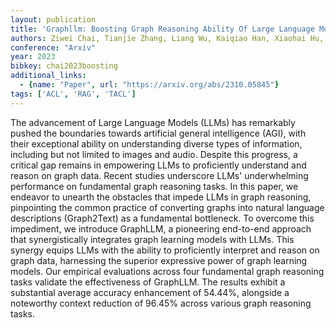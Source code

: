 ```yaml
---
layout: publication
title: 'Graphllm: Boosting Graph Reasoning Ability Of Large Language Model'
authors: Ziwei Chai, Tianjie Zhang, Liang Wu, Kaiqiao Han, Xiaohai Hu, Xuanwen Huang, Yang Yang
conference: "Arxiv"
year: 2023
bibkey: chai2023boosting
additional_links:
  - {name: "Paper", url: "https://arxiv.org/abs/2310.05845"}
tags: ['ACL', 'RAG', 'TACL']
---
```

The advancement of Large Language Models (LLMs) has remarkably pushed the
boundaries towards artificial general intelligence (AGI), with their
exceptional ability on understanding diverse types of information, including
but not limited to images and audio. Despite this progress, a critical gap
remains in empowering LLMs to proficiently understand and reason on graph data.
Recent studies underscore LLMs' underwhelming performance on fundamental graph
reasoning tasks. In this paper, we endeavor to unearth the obstacles that
impede LLMs in graph reasoning, pinpointing the common practice of converting
graphs into natural language descriptions (Graph2Text) as a fundamental
bottleneck. To overcome this impediment, we introduce GraphLLM, a pioneering
end-to-end approach that synergistically integrates graph learning models with
LLMs. This synergy equips LLMs with the ability to proficiently interpret and
reason on graph data, harnessing the superior expressive power of graph
learning models. Our empirical evaluations across four fundamental graph
reasoning tasks validate the effectiveness of GraphLLM. The results exhibit a
substantial average accuracy enhancement of 54.44%, alongside a noteworthy
context reduction of 96.45% across various graph reasoning tasks.
